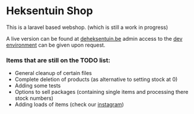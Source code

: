 # Heksentuin Shop

This is a laravel based webshop. (which is still a work in progress) 

A live version can be found at [deheksentuin.be](https://deheksentuin.be/) admin access to the [dev environment](https://shop.foranewbeginning.eu/) can be given upon request. 

### Items that are still on the TODO list:
- General cleanup of certain files 
- Complete deletion of products (as alternative to setting stock at 0)
- Adding some tests
- Options to sell packages (containing single items and processing there stock numbers) 
- Adding loads of items (check our [instagram](https://www.instagram.com/de_heksentuin/))
